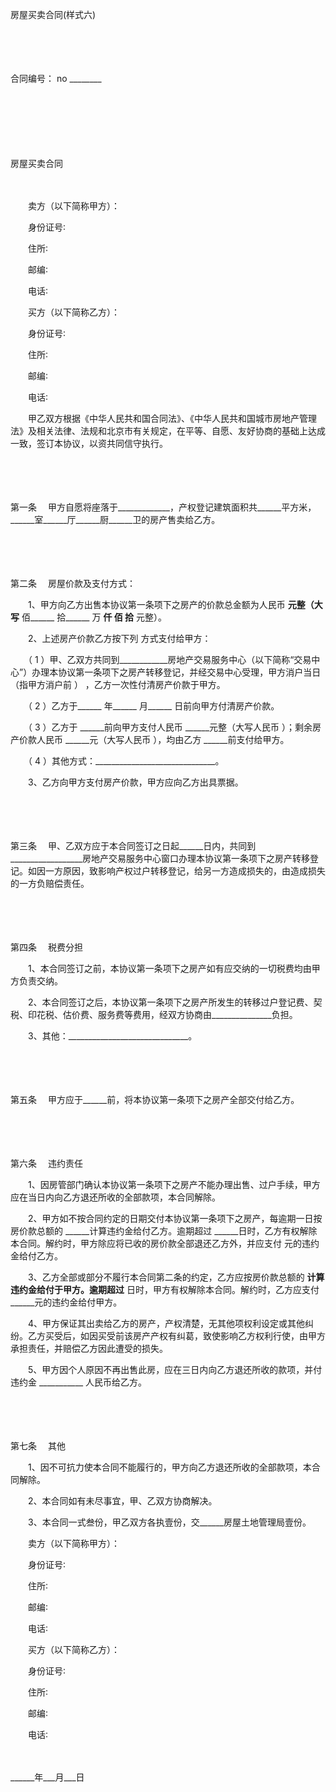 



房屋买卖合同(样式六)



 

　　

　　


 合同编号： no ________
 
　　



　　

　　


 房屋买卖合同
 
　　



　　卖方（以下简称甲方）：

　　身份证号∶

　　住所∶

　　邮编∶

　　电话∶　　

　　买方（以下简称乙方）：

　　身份证号∶

　　住所∶

　　邮编∶

　　电话∶　　

　　甲乙双方根据《中华人民共和国合同法》、《中华人民共和国城市房地产管理法》及相关法律、法规和北京市有关规定，在平等、自愿、友好协商的基础上达成一致，签订本协议，以资共同信守执行。

　　

　　

第一条
　甲方自愿将座落于_____________，产权登记建筑面积共______平方米，______室______厅______厨______卫的房产售卖给乙方。

　　

　　

第二条
　房屋价款及支付方式：

　　1、甲方向乙方出售本协议第一条项下之房产的价款总金额为人民币 ______元整（大写______ 佰______ 拾______ 万 ______仟 ______佰______ 拾______ 元整）。

　　2、上述房产价款乙方按下列 方式支付给甲方：

　　（ 1 ）甲、乙双方共同到____________房地产交易服务中心（以下简称“交易中心”）办理本协议第一条项下之房产转移登记，并经交易中心受理，甲方消户当日 （指甲方消户前 ） ，乙方一次性付清房产价款于甲方。

　　（ 2 ）乙方于______ 年______ 月______ 日前向甲方付清房产价款。

　　（ 3 ）乙方于 ______前向甲方支付人民币 ______元整（大写人民币 ）；剩余房产价款人民币 ______元（大写人民币 ），均由乙方 ______前支付给甲方。

　　（ 4 ）其他方式：______________________________。

　　3、乙方向甲方支付房产价款，甲方应向乙方出具票据。

　　

　　

第三条
　甲、乙双方应于本合同签订之日起______日内，共同到__________________房地产交易服务中心窗口办理本协议第一条项下之房产转移登记。如因一方原因，致影响产权过户转移登记，给另一方造成损失的，由造成损失的一方负赔偿责任。

　　

　　

第四条
　税费分担

　　1、本合同签订之前，本协议第一条项下之房产如有应交纳的一切税费均由甲方负责交纳。

　　2、本合同签订之后，本协议第一条项下之房产所发生的转移过户登记费、契税、印花税、估价费、服务费等费用，经双方协商由_______________负担。

　　3、其他：______________________________。

　　

　　

第五条
　甲方应于______前，将本协议第一条项下之房产全部交付给乙方。

　　

　　

第六条
　违约责任

　　1、因房管部门确认本协议第一条项下之房产不能办理出售、过户手续，甲方应在当日内向乙方退还所收的全部款项，本合同解除。

　　2、甲方如不按合同约定的日期交付本协议第一条项下之房产，每逾期一日按房价款总额的 ______计算违约金给付乙方。逾期超过 ______日时，乙方有权解除本合同。解约时，甲方除应将已收的房价款全部退还乙方外，并应支付 元的违约金给付乙方。

　　3、乙方全部或部分不履行本合同第二条的约定，乙方应按房价款总额的 ______计算违约金给付于甲方。逾期超过______ 日时，甲方有权解除本合同。解约时，乙方应支付 ______元的违约金给付甲方。

　　4、甲方保证其出卖给乙方的房产，产权清楚，无其他项权利设定或其他纠纷。乙方买受后，如因买受前该房产产权有纠葛，致使影响乙方权利行使，由甲方承担责任，并赔偿乙方因此遭受的损失。

　　5、甲方因个人原因不再出售此房，应在三日内向乙方退还所收的款项，并付违约金 ___________ 人民币给乙方。

　　

　　

第七条
　其他

　　1、因不可抗力使本合同不能履行的，甲方向乙方退还所收的全部款项，本合同解除。

　　2、本合同如有未尽事宜，甲、乙双方协商解决。

　　3、本合同一式叁份，甲乙双方各执壹份，交______房屋土地管理局壹份。　　

　　卖方（以下简称甲方）：

　　身份证号∶

　　住所∶

　　邮编∶

　　电话∶　　

　　买方（以下简称乙方）：

　　身份证号∶

　　住所∶

　　邮编∶

　　电话∶

　　


 ______年___月___日
 
　　

